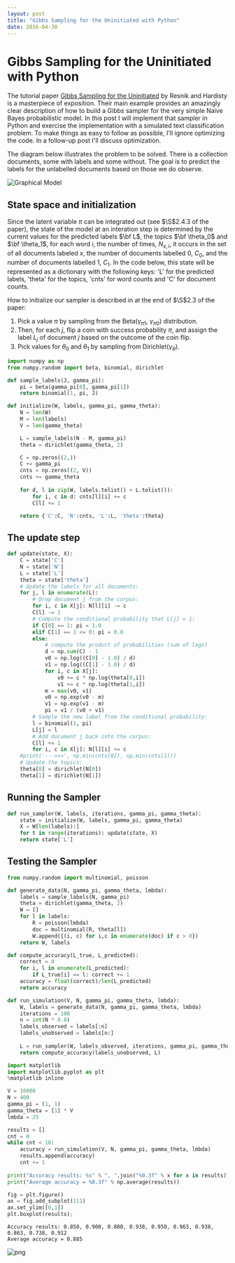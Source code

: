 ```yaml
---
layout: post
title: "Gibbs Sampling for the Uninitiated with Python"
date: 2016-04-30
---
```



# Gibbs Sampling for the Uninitiated with Python 

The tutorial paper 
[Gibbs Sampling for the Uninitiated](https://www.umiacs.umd.edu/~resnik/pubs/LAMP-TR-153.pdf)
by Resnik and Hardisty is a masterpiece of exposition.  Their main example provides an amazingly 
clear description of how to build a Gibbs sampler for the very simple Naı̈ve Bayes probabilistic model. In this post I will implement that sampler in Python and exercise the implementation with a simulated text classification problem. To make things as easy to follow as possible, I'll ignore optimizing the code.  In a follow-up post I'll discuss optimization.

The diagram below illustrates the problem to be solved.  There is a collection documents, some with labels and 
some without.  The goal is to predict the labels for the unlabelled documents based on those we do observe.

![Graphical Model](https://ai2-s2-public.s3.amazonaws.com/figures/2016-11-01/fc024fbdc59c3b5e708268b29e00cebaf9593875/8-Figure4-1.png)

## State space and initialization

Since the latent variable $\pi$ can be integrated out (see $\S$2.4.3 of the paper), the state of the model at an
interation step is determined by the current values for the predicted labels $\bf L$, 
the topics $\bf \theta_0$ and $\bf \theta_1$, for each word $i$, the number of times, $N_{x,i}$, 
it occurs in the set of all documents labeled $x$, the number of documents labelled $0$, $C_0$, and 
the number of documents labelled $1$, $C_1$.  In the code below, this state will be represented as a dictionary
with the following keys: 'L' for the predicted labels, 'theta' for the topics, 'cnts' for word counts and 'C' 
for document counts.

How to initialize our sampler is described in at the end of $\S$2.3 of the paper:
1. Pick a value $\pi$ by sampling from the Beta($\gamma_{\pi1}$, $\gamma_{\pi0}$) distribution. 
2. Then, for each $j$, flip a coin with success probability $\pi$, and assign the label $L_j$ of document 
   $j$ based on the outcome of the coin flip.
3. Pick values for $\theta_0$ and $\theta_1$ by sampling from Dirichlet($\gamma_{\theta}$).


```python
import numpy as np
from numpy.random import beta, binomial, dirichlet

def sample_labels(J, gamma_pi):
    pi = beta(gamma_pi[0], gamma_pi[1])
    return binomial(1, pi, J)

def initialize(W, labels, gamma_pi, gamma_theta):
    N = len(W)
    M = len(labels)
    V = len(gamma_theta)

    L = sample_labels(N - M, gamma_pi)
    theta = dirichlet(gamma_theta, 2)

    C = np.zeros((2,))
    C += gamma_pi
    cnts = np.zeros((2, V))
    cnts += gamma_theta
    
    for d, l in zip(W, labels.tolist() + L.tolist()):
        for i, c in d: cnts[l][i] += c
        C[l] += 1

    return {'C':C, 'N':cnts, 'L':L, 'theta':theta}
```

## The update step


```python
def update(state, X):
    C = state['C']
    N = state['N']
    L = state['L']
    theta = state['theta']
    # Update the labels for all documents:
    for j, l in enumerate(L):
        # Drop document j from the corpus:
        for i, c in X[j]: N[l][i] -= c
        C[l] -= 1  
        # Compute the conditional probability that L[j] = 1:  
        if C[0] == 1: pi = 1.0
        elif C[1] == 1 <= 0: pi = 0.0 
        else:
            # compute the product of probabilities (sum of logs)
            d = np.sum(C) - 1
            v0 = np.log((C[0] - 1.0) / d)
            v1 = np.log((C[1] - 1.0) / d)
            for i, c in X[j]:
                v0 += c * np.log(theta[0,i])
                v1 += c * np.log(theta[1,i])
            m = max(v0, v1)
            v0 = np.exp(v0 - m)
            v1 = np.exp(v1 - m)
            pi = v1 / (v0 + v1)
        # Sample the new label from the conditional probability:
        l = binomial(1, pi)
        L[j] = l
        # Add document j back into the corpus:
        C[l] += 1
        for i, c in X[j]: N[l][i] += c
    #print('--->>>', np.min(cnts[0]), np.min(cnts[1]))
    # Update the topics:
    theta[0] = dirichlet(N[0])
    theta[1] = dirichlet(N[1])
```

## Running the Sampler


```python
def run_sampler(W, labels, iterations, gamma_pi, gamma_theta):
    state = initialize(W, labels, gamma_pi, gamma_theta)
    X = W[len(labels):]
    for t in range(iterations): update(state, X)
    return state['L']
```

## Testing the Sampler


```python
from numpy.random import multinomial, poisson

def generate_data(N, gamma_pi, gamma_theta, lmbda):
    labels = sample_labels(N, gamma_pi)
    theta = dirichlet(gamma_theta, 2)
    W = []
    for l in labels:
        R = poisson(lmbda)
        doc = multinomial(R, theta[l])
        W.append({(i, c) for i,c in enumerate(doc) if c > 0})
    return W, labels
```


```python
def compute_accuracy(L_true, L_predicted):
    correct = 0
    for i, l in enumerate(L_predicted):
        if L_true[i] == l: correct += 1
    accuracy = float(correct)/len(L_predicted)
    return accuracy
```


```python
def run_simulation(V, N, gamma_pi, gamma_theta, lmbda):
    W, labels = generate_data(N, gamma_pi, gamma_theta, lmbda)
    iterations = 100
    n = int(N * 0.8)
    labels_observed = labels[:n]
    labels_unobserved = labels[n:]
    
    L = run_sampler(W, labels_observed, iterations, gamma_pi, gamma_theta)
    return compute_accuracy(labels_unobserved, L)
```


```python
import matplotlib
import matplotlib.pyplot as plt
%matplotlib inline  

V = 10000
N = 400
gamma_pi = (1, 1)
gamma_theta = [1] * V
lmbda = 25

results = []
cnt = 0
while cnt < 10:
    accuracy = run_simulation(V, N, gamma_pi, gamma_theta, lmbda)
    results.append(accuracy)
    cnt += 1
    
print("Accuracy results: %s" % ", ".join("%0.3f" % x for x in results))
print("Average accuracy = %0.3f" % np.average(results))

fig = plt.figure()
ax = fig.add_subplot(111)
ax.set_ylim([0,1])
plt.boxplot(results);
```

    Accuracy results: 0.850, 0.900, 0.800, 0.938, 0.950, 0.963, 0.938, 0.863, 0.738, 0.912
    Average accuracy = 0.885



![png](Gibbs-sampling-for-the-Uninitiated_files/Gibbs-sampling-for-the-Uninitiated_12_1.png)



```python

```
